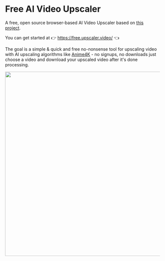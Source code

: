 # Free AI Video Upscaler

A free, open source browser-based AI Video Upscaler based on [this project](https://github.com/sb2702/websr). 

You can get started at 👉 https://free.upscaler.video/ 👈

The goal is a simple & quick and free no-nonsense tool for upscaling video with AI upscaling algorithms like [Anime4K](https://github.com/bloc97/Anime4K) - no signups, no downloads just choose a video and download your upscaled video after it's done processing.

<img src="https://github.com/sb2702/free-ai-video-upscaler/assets/5678502/60ed1132-b21d-4ecf-917d-f4ae831bb91c"  width="600" />

